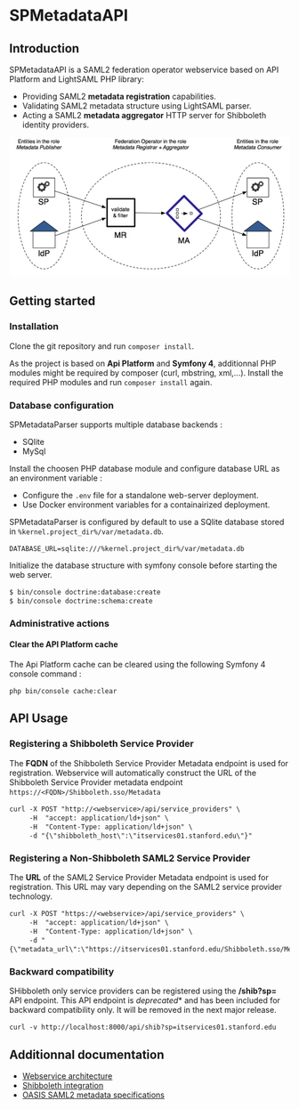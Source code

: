 # SPMetadataAPI
## Introduction
SPMetadataAPI is a SAML2 federation operator webservice based on API Platform and LightSAML PHP library:
 * Providing SAML2 **metadata registration** capabilities.
 * Validating SAML2 metadata structure using LightSAML parser.
 * Acting a SAML2 **metadata aggregator** HTTP server for Shibboleth identity providers.

 ![SAML2 service provider resgistration](doc/images/metadataoperator.jpg)

## Getting started
### Installation
Clone the git repository and run `composer install`.

As the project is based on **Api Platform** and **Symfony 4**, additionnal PHP modules might be required by composer (curl, mbstring, xml,...). Install the required PHP modules and run `composer install` again.

### Database configuration
SPMetadataParser supports multiple database backends :
 - SQlite
 - MySql

Install the choosen PHP database module and configure database URL as an environment variable :
  * Configure the `.env` file for a standalone web-server deployment.
  * Use Docker environment variables for a containairized deployment.

SPMetadataParser is configured by default to use a SQlite database stored in `%kernel.project_dir%/var/metadata.db`.

```
DATABASE_URL=sqlite:///%kernel.project_dir%/var/metadata.db  
```

Initialize the database structure with symfony console before starting the web server.

```
$ bin/console doctrine:database:create
$ bin/console doctrine:schema:create
```

### Administrative actions
#### Clear the API Platform cache
The Api Platform cache can be cleared using the following Symfony 4 console command :
```
php bin/console cache:clear
```

## API Usage
### Registering a Shibboleth Service Provider
The **FQDN** of the Shibboleth Service Provider Metadata endpoint is used for registration. Webservice will automatically construct the URL of the Shibboleth Service Provider metadata endpoint `https://<FQDN>/Shibboleth.sso/Metadata`

```
curl -X POST "http://<webservice>/api/service_providers" \
     -H  "accept: application/ld+json" \
     -H  "Content-Type: application/ld+json" \
     -d "{\"shibboleth_host\":\"itservices01.stanford.edu\"}"
```

### Registering a Non-Shibboleth SAML2 Service Provider
The **URL** of the SAML2 Service Provider Metadata endpoint is used for registration.
This URL may vary depending on the SAML2 service provider technology.

```
curl -X POST "https://<webservice>/api/service_providers" \
     -H  "accept: application/ld+json" \
     -H  "Content-Type: application/ld+json" \
     -d "{\"metadata_url\":\"https://itservices01.stanford.edu/Shibboleth.sso/Metadata\"}"
```

### Backward compatibility
SHibboleth only service providers can be registered using the **/shib?sp=<fqdn>** API endpoint. This API endpoint is *deprecated** and has been included for backward compatibility only. It will be removed in the next major release.
```
curl -v http://localhost:8000/api/shib?sp=itservices01.stanford.edu
```

## Additionnal documentation
  * [Webservice architecture](/doc/architecture.md)
  * [Shibboleth integration](doc/shibboleth.md)
  * [OASIS SAML2 metadata specifications](https://www.oasis-open.org/committees/download.php/51890/SAML%20MD%20simplified%20overview.pdf)
